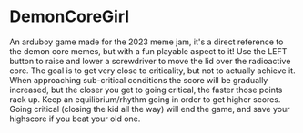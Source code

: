 # DemonCoreGirl
An arduboy game made for the 2023 meme jam, it's a direct reference to the demon core memes, but with a fun playable aspect to it! 
Use the LEFT button to raise and lower a screwdriver to move the lid over the radioactive core. The goal is to get very close to criticality, but not to actually achieve it. When approaching sub-critical conditions the score will be gradually increased, but the closer you get to going critical, the faster those points rack up. Keep an equilibrium/rhythm going in order to get higher scores. Going critical (closing the kid all the way) will end the game, and save your highscore if you beat your old one. 

